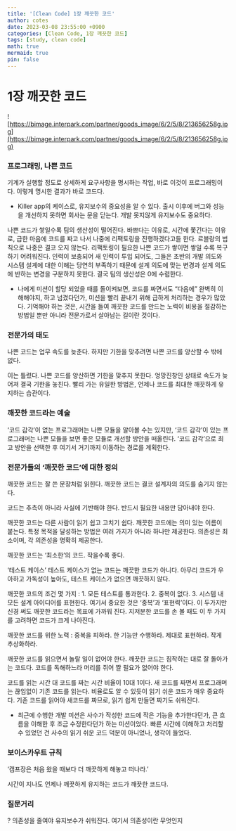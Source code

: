```yaml
---
title: '[Clean Code] 1장 깨끗한 코드'
author: cotes
date: 2023-03-08 23:55:00 +0900
categories: [Clean Code, 1장 깨끗한 코드] 
tags: [study, clean code]
math: true
mermaid: true
pin: false
---
```


# 1장 깨끗한 코드

![https://bimage.interpark.com/partner/goods_image/6/2/5/8/213656258g.jpg](https://bimage.interpark.com/partner/goods_image/6/2/5/8/213656258g.jpg)

<!-- ### 메모


### 핵심 요점


### 인용

> 
> 

### 요약 -->



### **프로그래밍, 나쁜 코드**

기계가 실행할 정도로 상세하게 요구사항을 명시하는 작업, 바로 이것이 프로그래밍이다. 이렇게 명시한 결과가 바로 코드다.

- Killer app의 케이스로, 유지보수의 중요성을 알 수 있다. 출시 이후에 버그와 성능을 개선하지 못하면 회사는 문을 닫는다. 개발 못지않게 유지보수도 중요하다.

나쁜 코드가 쌓일수록 팀의 생산성이 떨어진다. 바쁘다는 이유로, 시간에 쫓긴다는 이유로, 급한 마음에 코드를 짜고 나서 나중에 리팩토링을 진행하겠다고들 한다. 르블랑의 법칙으로 나중은 결코 오지 않는다. 리팩토링이 필요한 나쁜 코드가 쌓이면 쌓일 수록 복구하기 어려워진다. 인력이 보충되어 새 인력이 투입 되어도, 그들은 초반의 개발 의도와 시스템 설계에 대한 이해는 당연히 부족하기 때문에 설계 의도에 맞는 변경과 설계 의도에 반하는 변경을 구분하지 못한다. 결국 팀의 생산성은 0에 수렴한다.

- 나에게 미션이 할당 되었을 때를 돌이켜보면, 코드를 짜면서도 “다음에” 완벽히 이해해야지, 하고 넘겼다던가, 미션을 빨리 끝내기 위해 급하게 처리하는 경우가 많았다. 기억해야 하는 것은, 시간을 들여 깨끗한 코드를 만드는 노력이 비용을 절감하는 방법일 뿐만 아니라 전문가로서 살아남는 길이란 것이다.

### **전문가의 태도**

나쁜 코드는 업무 속도를 늦춘다. 하지만 기한을 맞추려면 나쁜 코드를 양산할 수 밖에 없다. 

이는 틀렸다. 나쁜 코드를 양산하면 기한을 맞추지 못한다. 엉망진창인 상태로 속도가 늦어져 결국 기한을 놓친다. 빨리 가는 유일한 방법은, 언제나 코드를 최대한 깨끗하게 유지하는 습관이다. 


### **깨끗한 코드라는 예술**

‘코드 감각’이 없는 프로그래머는 나쁜 모듈을 알아볼 수는 있지만, ‘코드 감각’이 있는 프로그래머는 나쁜 모듈을 보면 좋은 모듈로 개선할 방안을 떠올린다. ‘코드 감각’으로 최고 방안을 선택한 후 여기서 거기까지 이동하는 경로를 계획한다.


### **전문가들의 ‘깨끗한 코드’에 대한 정의**

깨끗한 코드는 잘 쓴 문장처럼 읽힌다. 깨끗한 코드는 결코 설계자의 의도를 숨기지 않는다.

코드는 추측이 아니라 사실에 기반해야 한다. 반드시 필요한 내용만 담아내야 한다. 

깨끗한 코드는 다른 사람이 읽기 쉽고 고치기 쉽다. 깨끗한 코드에는 의미 있는 이름이 붙는다. 특정 목적을 달성하는 방법은 여러 가지가 아니라 하나만 제공한다. 의존성은 최소이며, 각 의존성을 명확히 제공한다. 

깨끗한 코드는 ‘최소한’의 코드. 작을수록 좋다.

‘테스트 케이스’ 테스트 케이스가 없는 코드는 깨끗한 코드가 아니다. 아무리 코드가 우아하고 가독성이 높아도, 테스트 케이스가 없으면 깨끗하지 않다.

깨끗한 코드의 조건 몇 가지 : 1. 모든 테스트를 통과한다. 2. 중복이 없다. 3. 시스템 내 모든 설계 아이디어를 표현한다. 여기서 중요한 것은 ‘중복’과 ‘표현력’이다. 이 두가지만 신경 써도 깨끗한 코드라는 목표에 가까워 진다. 지저분한 코드를 손 볼 때도 이 두 가지를 고려하면 코드가 크게 나아진다. 

깨끗한 코드를 위한 노력 : 중복을 피하라. 한 기능만 수행하라. 제대로 표현하라. 작게 추상화하라. 

깨끗한 코드를 읽으면서 놀랄 일이 없어야 한다. 깨끗한 코드는 짐작하는 대로 잘 돌아가는 코드다. 코드를 독해하느라 머리를 쥐어 짤 필요가 없어야 한다.  

코드를 읽는 시간 대 코드를 짜는 시간 비율이 10대 1이다. 새 코드를 짜면서 프로그래머는 끊임없이 기존 코드를 읽는다. 비율로도 알 수 있듯이 읽기 쉬운 코드가 매우 중요하다. 기존 코드를 읽어야 새코드를 짜므로, 읽기 쉽게 만들면 짜기도 쉬워진다.

- 최근에 수행한 개발 미션은 사수가 작성한 코드에 작은 기능을 추가한다던가, 큰 흐름을 이해한 후 조금 수정한다던가 하는 미션이었다. 빠른 시간에 이해하고 처리할 수 있었던 건 사수의 읽기 쉬운 코드 덕분이 아니었나, 생각이 들었다.


### **보이스카우트 규칙**

‘캠프장은 처음 왔을 때보다 더 깨끗하게 해놓고 떠나라.’

시간이 지나도 언제나 깨끗하게 유지하는 코드가 깨끗한 코드다. 


### **질문거리**
? 의존성을 줄여야 유지보수가 쉬워진다. 여기서 의존성이란 무엇인지
